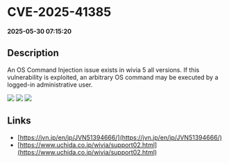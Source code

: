 # CVE-2025-41385

**2025-05-30 07:15:20**

## Description
An OS Command Injection issue exists in wivia 5 all versions. If this vulnerability is exploited, an arbitrary OS command may be executed by a logged-in administrative user.

![](https://img.shields.io/static/v1?label=Score&message=7.1&color=red)
![](https://img.shields.io/static/v1?label=Severity&message=HIGH&color=red)
![](https://img.shields.io/static/v1?label=CWE&message=RCE&color=green)

## Links
- [https://jvn.jp/en/jp/JVN51394666/](https://jvn.jp/en/jp/JVN51394666/)
- [https://www.uchida.co.jp/wivia/support02.html](https://www.uchida.co.jp/wivia/support02.html)
